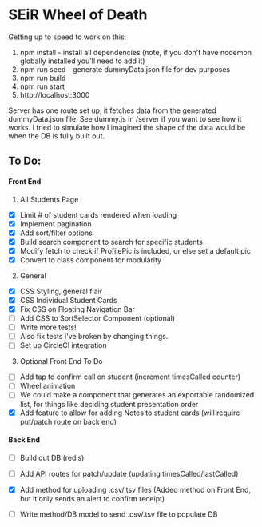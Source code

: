 # SEiR Wheel of Death

Getting up to speed to work on this:
1. npm install - install all dependencies (note, if you don't have nodemon globally installed you'll need to add it)
2. npm run seed - generate dummyData.json file for dev purposes
3. npm run build
4. npm run start
5. http://localhost:3000

Server has one route set up, it fetches data from the generated dummyData.json file. See dummy.js in /server if you want to see how it works. I tried to simulate how I imagined the shape of the data would be when the DB is fully built out.

## To Do:

#### Front End
1. All Students Page
- [x] Limit # of student cards rendered when loading
- [x] Implement pagination 
- [x] Add sort/filter options
- [x] Build search component to search for specific students
- [x] Modify fetch to check if ProfilePic is included, or else set a default pic
- [x] Convert to class component for modularity

2. General
- [x] CSS Styling, general flair
- [x] CSS Individual Student Cards
- [x] Fix CSS on Floating Navigation Bar
- [ ] Add CSS to SortSelector Component (optional)
- [ ] Write more tests! 
- [ ] Also fix tests I've broken by changing things.
- [ ] Set up CircleCI integration

3. Optional Front End To Do
- [ ] Add tap to confirm call on student (increment timesCalled counter)
- [ ] Wheel animation
- [ ] We could make a component that generates an exportable randomized list, for things like deciding student presentation order
- [x] Add feature to allow for adding Notes to student cards (will require put/patch route on back end)
 
#### Back End
- [ ] Build out DB (redis)
- [ ] Add API routes for patch/update (updating timesCalled/lastCalled)
- [x] Add method for uploading .csv/.tsv files (Added method on Front End, but it only sends an alert to confirm receipt)
- [ ] Write method/DB model to send .csv/.tsv file to populate DB 

